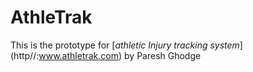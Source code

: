  # AthleTrak
 
This is the prototype for [*athletic Injury tracking system*] (http//:www.athletrak.com)
by Paresh Ghodge